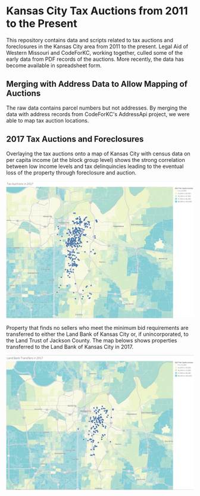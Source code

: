 # Kansas City Tax Auctions from 2011 to the Present

This repository contains data and scripts related to tax auctions and foreclosures in the Kansas City area from 2011 to the present. Legal Aid of Western Missouri and CodeForKC, working together, culled some of the early data from PDF records of the auctions. More recently, the data has become available in spreadsheet form. 

## Merging with Address Data to Allow Mapping of Auctions
The raw data contains parcel numbers but not addresses. By merging the data with address records from CodeForKC's AddressApi project, we were able to map tax auction locations.

## 2017 Tax Auctions and Foreclosures

Overlaying the tax auctions onto a map of Kansas City with census data on per capita income (at the block group level) shows the strong correlation between low income levels and tax delinquincies leading to the eventual loss of the property through foreclosure and auction.

![2017 KC Tax Auctions](https://github.com/buzwells/kc-tax-auctions/blob/master/img/KC-Tax-Auctions-2017.png)

Property that finds no sellers who meet the minimum bid requirements are transferred to either the Land Bank of Kansas City or, if unincorporated, to the Land Trust of Jackson County. The map belows shows properties transferred to the Land Bank of Kansas City in 2017.

![2017 Land Bank Transfers](https://github.com/buzwells/kc-tax-auctions/blob/master/img/KC-Land-Bank-Transfers-2017.png)


